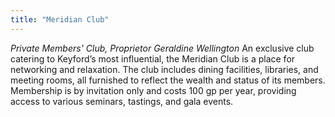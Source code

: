 ```yaml
---
title: "Meridian Club"
---
```


_Private Members' Club, Proprietor Geraldine Wellington_ 
An exclusive club catering to Keyford’s most influential, the Meridian Club is a place for networking and relaxation. The club includes dining facilities, libraries, and meeting rooms, all furnished to reflect the wealth and status of its members. Membership is by invitation only and costs 100 gp per year, providing access to various seminars, tastings, and gala events.